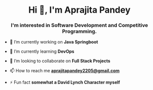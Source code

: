 <h1 align="center">Hi 👋, I'm Aprajita Pandey</h1>
<h3 align="center">I'm interested in Software Development and Competitive Programming.</h3>

- 🔭 I’m currently working on **Java Springboot**

- 🌱 I’m currently learning **DevOps**

- 👯 I’m looking to collaborate on **Full Stack Projects**

- 📫 How to reach me **aprajitapandey2205@gmail.com**

- ⚡ Fun fact **somewhat a David Lynch Character myself**

